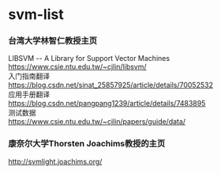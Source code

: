 # svm-list

### 台湾大学林智仁教授主页
LIBSVM -- A Library for Support Vector Machines  
https://www.csie.ntu.edu.tw/~cjlin/libsvm/  
入门指南翻译  
https://blog.csdn.net/sinat_25857925/article/details/70052532  
应用手册翻译  
https://blog.csdn.net/pangpang1239/article/details/7483895  
测试数据  
https://www.csie.ntu.edu.tw/~cjlin/papers/guide/data/  

### 康奈尔大学Thorsten Joachims教授的主页
http://svmlight.joachims.org/
